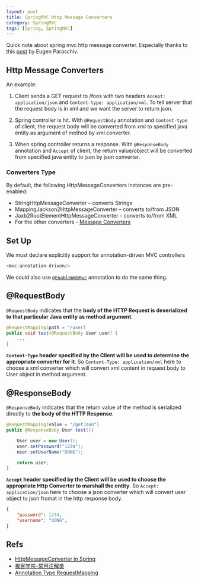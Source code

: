 ```yaml
---
layout: post
title: SpringMVC Http Message Converters
category: SpringMVC
tags: [Spring, SpringMVC]
---
```


Quick note about spring mvc http message converter. Especially thanks to this [post](http://www.baeldung.com/spring-httpmessageconverter-rest) by Eugen Paraschiv.

## Http Message Converters

An example:

1. Client sends a GET request to /foos with two headers `Accept: application/json` and `Content-type: application/xml`. To tell server that the request body is in xml and we want the server to return json.

2. Spring controller is hit. With `@RequestBody` annotation and `Content-type` of client, the request body will be converted from xml to specified java entity as argument of method by xml converter.

3. When spring controller returns a response. With `@ResponseBody` annotation and `Accept` of client, the return value/object will be converted from specified java entity to json by json converter.

### Converters Type

By default, the following HttpMessageConverters instances are pre-enabled:

* StringHttpMessageConverter – converts Strings
* MappingJackson2HttpMessageConverter – converts to/from JSON
* Jaxb2RootElementHttpMessageConverter – converts to/from XML
* For the other converters - [Message Converters](http://docs.spring.io/spring/docs/current/spring-framework-reference/html/remoting.html#rest-message-conversion)

## Set Up

We must declare explicitly support for annotation-driven MVC controllers

```java
<mvc:annotation-driven/>
```

We could also use [`@EnableWebMvc`](http://docs.spring.io/spring/docs/current/javadoc-api/org/springframework/web/servlet/config/annotation/EnableWebMvc.html) annotation to do the same thing.

## @RequestBody

`@RequestBody` indicates that the **body of the HTTP Request is deserialized to that particular Java entity as method argument**. 

```java
@RequestMapping(path = "/user)
public void test(@RequestBody User user) {
    ...
}
```

**`Content-Type` header specified by the Client will be used to determine the appropriate converter for it**. So `Content-Type: application/xml` here to choose a xml converter which will convert xml content in request body to User object in method argument.

## @ResponseBody

`@ResponseBody` indicates that the return value of the method is serialized directly to **the body of the HTTP Response**. 

```java
@RequestMapping(value = "/getJson")
public @ResponseBody User test(){

	User user = new User();
	user.setPassword("1234");
	user.setUserName("DONG");

	return user;
}
```

**`Accept` header specified by the Client will be used to choose the appropriate Http Converter to marshall the entity**. So `Accept: application/json` here to choose a json converter which will convert user object to json fromat  in the http response body.

```json
{
    "password": 1234,
    "username": "DONG",
}
```

## Refs

* [HttpMessageConverter in Spring](http://www.baeldung.com/spring-httpmessageconverter-rest)
* [极客学院-常用注解类](http://jiuye.jikexueyuan.com/play?id=2239&class_id=36)
* [Annotation Type RequestMapping](https://docs.spring.io/spring/docs/current/javadoc-api/org/springframework/web/bind/annotation/RequestMapping.html)